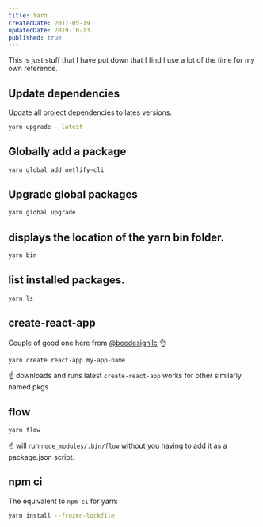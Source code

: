 ```yaml
---
title: Yarn
createdDate: 2017-05-19
updatedDate: 2019-10-13
published: true
---
```


This is just stuff that I have put down that I find I use a lot of the
time for my own reference.

## Update dependencies

Update all project dependencies to lates versions.

```bash
yarn upgrade --latest
```

## Globally add a package

```bash
yarn global add netlify-cli
```

## Upgrade global packages

```bash
yarn global upgrade
```

## displays the location of the yarn bin folder.

```bash
yarn bin
```

## list installed packages.

```bash
yarn ls
```

## create-react-app

Couple of good one here from
[@beedesignllc](https://twitter.com/beedesignllc) 👌

```bash
yarn create react-app my-app-name
```

☝️ downloads and runs latest `create-react-app` works for other
similarly named pkgs

## flow

```bash
yarn flow
```

☝️ will run `node_modules/.bin/flow` without you having to add it as a
package.json script.

## npm ci

The equivalent to `npm ci` for yarn:

```bash
yarn install --frozen-lockfile
```
